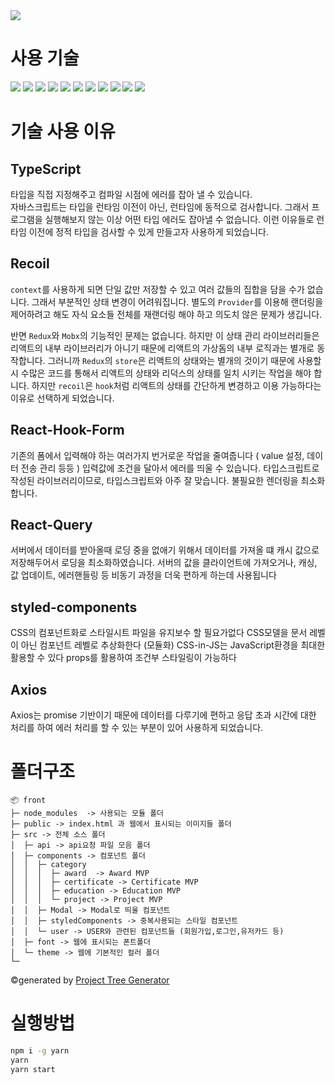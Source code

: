 <img src="http://kdt-ai5-team08.elicecoding.com/assets/image/Logo.svg"/>

#  사용 기술
<div>
  <img src="https://img.shields.io/badge/Typescript-3178C6?style=flat-square&logo=Typescript&logoColor=white"/>
  <img src="https://img.shields.io/badge/React-61DAFB?style=flat-square&logo=React&logoColor=white"/>
  <img src="https://img.shields.io/badge/Recoil-black?style=flat-square&logo=Recoil&logoColor=white"/>
  <img src="https://img.shields.io/badge/ReactQuery-FF4154?style=flat-square&logo=ReactQuery&logoColor=white"/>
  <img src="https://img.shields.io/badge/ReactHookForm-EC5990?style=flat-square&logo=ReactHookForm&logoColor=white"/>
  <img src="https://img.shields.io/badge/Axios-5A29E4?style=flat-square&logo=Axios&logoColor=white"/>
  <img src="https://img.shields.io/badge/styledcomponents-DB7093?style=flat-square&logo=styled-components&logoColor=white"/>
  <img src="https://img.shields.io/badge/HTML-E34F26?style=flat-square&logo=HTML5&logoColor=white"/>
  <img src="https://img.shields.io/badge/CSS-1572B6?style=flat-square&logo=CSS3&logoColor=white"/>
  <img src="https://img.shields.io/badge/Git-F05032?style=flat-square&logo=Git&logoColor=white"/>
  <img src="https://img.shields.io/badge/GitLab-FC6D26?style=flat-square&logo=GitLab&logoColor=white"/>
</div>

# 기술 사용 이유
## TypeScript
타입을 직접 지정해주고 컴파일 시점에 에러를 잡아 낼 수 있습니다.<br>
자바스크립트는 타입을 런타임 이전이 아닌, 런타임에 동적으로 검사합니다.
그래서 프로그램을 실행해보지 않는 이상 어떤 타입 에러도 잡아낼 수 없습니다.
이런 이유들로 런타임 이전에 정적 타입을 검사할 수 있게 만들고자 사용하게 되었습니다.
## Recoil
`context`를 사용하게 되면 단일 값만 저장할 수 있고 여러 값들의 집합을 담을 수가 없습니다.
그래서 부분적인 상태 변경이 어려워집니다. 별도의 `Provider`를 이용해 랜더링을 제어하려고 해도 자식 요소들 전체를 재랜더링 해야 하고 의도치 않은 문제가 생깁니다.

반면 `Redux`와 `Mobx`의 기능적인 문제는 없습니다. 
하지만 이 상태 관리 라이브러리들은 리액트의 내부 라이브러리가 아니기 때문에
리액트의 가상돔의 내부 로직과는 별개로 동작합니다.
그러니까 `Redux`의 `store`은 리액트의 상태와는 별개의 것이기 때문에
사용할 시 수많은 코드를 통해서 리액트의 상태와 리덕스의 상태를 일치 시키는 작업을 해야 합니다. 
하지만 `recoil`은 `hook`처럼 리액트의 상태를 간단하게 변경하고 이용 가능하다는 이유로 선택하게 되었습니다.
## React-Hook-Form
기존의 폼에서 입력해야 하는 여러가지 번거로운 작업을 줄여줍니다
( value 설정, 데이터 전송 관리 등등 )
입력값에 조건을 달아서 에러를 띄울 수 있습니다.
타입스크립트로 작성된 라이브러리이므로, 타입스크립트와 아주 잘 맞습니다.
불필요한 렌더링을 최소화 합니다.
## React-Query
서버에서 데이터를 받아올때 로딩 중을 없애기 위해서 데이터를 가져올 떄 캐시 값으로 저장해두어서 로딩을 최소화하였습니다.
서버의 값을 클라이언트에 가져오거나, 캐싱, 값 업데이트, 에러핸들링 등
비동기 과정을 더욱 편하게 하는데 사용됩니다
## styled-components
CSS의 컴포넌트화로 스타일시트 파일을 유지보수 할 필요가없다 CSS모델을 문서 레벨이 아닌 컴포넌트 레벨로 추상화한다 (모듈화)
CSS-in-JS는 JavaScript환경을 최대한 활용할 수 있다
props를 활용하여 조건부 스타일링이 가능하다
## Axios
Axios는 promise 기반이기 때문에 데이터를 다루기에 편하고
응답 초과 시간에 대한 처리를 하여 에러 처리를 할 수 있는 부분이 있어 사용하게 되었습니다.

# 폴더구조
```
📦 front
├─ node_modules  -> 사용되는 모듈 폴더
├─ public -> index.html 과 웹에서 표시되는 이미지들 폴더
├─ src -> 전체 소스 폴더
│  ├─ api -> api요청 파일 모음 폴더
│  ├─ components -> 컴포넌트 폴더
│  │  ├─ category
│  │  │  ├─ award  -> Award MVP
│  │  │  ├─ certificate -> Certificate MVP
│  │  │  ├─ education -> Education MVP
│  │  │  └─ project -> Project MVP
│  │  ├─ Modal -> Modal로 띄울 컴포넌트
│  │  ├─ styledComponents -> 중복사용되는 스타일 컴포넌트
│  │  └─ user -> USER와 관련된 컴포넌트들 (회원가입,로그인,유저카드 등)
│  ├─ font -> 웹에 표시되는 폰트폴더
│  └─ theme -> 웹에 기본적인 컬러 폴더
└─ 
```
©generated by [Project Tree Generator](https://woochanleee.github.io/project-tree-generator)

# 실행방법
```bash
npm i -g yarn
yarn
yarn start
```
